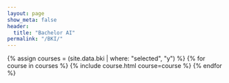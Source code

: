 ```yaml
---
layout: page
show_meta: false
header:
  title: "Bachelor AI"
permalink: "/BKI/"
---
```




{% assign courses = (site.data.bki | where: "selected", "y") %}
{% for course in courses %}
{% include course.html course=course %}
{% endfor %}
